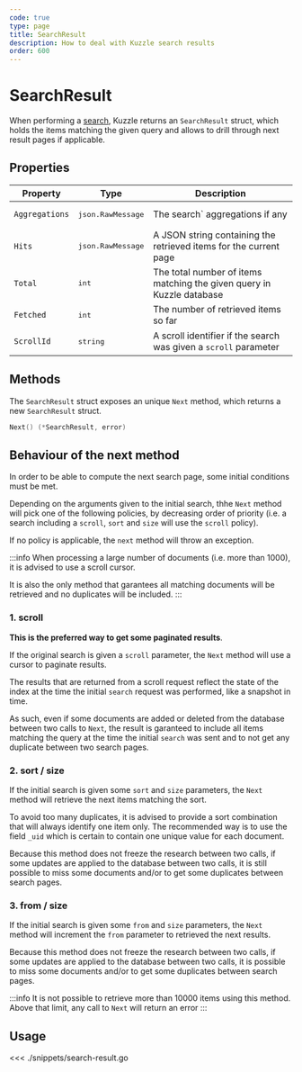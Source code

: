 ```yaml
---
code: true
type: page
title: SearchResult
description: How to deal with Kuzzle search results
order: 600
---
```


# SearchResult

When performing a [search](/sdk/go/1/controllers/document/search), Kuzzle returns an `SearchResult` struct, which holds the items matching the given query and allows to drill through next result pages if applicable.

## Properties

| Property       | Type                       | Description                                                           |
| -------------- | -------------------------- | --------------------------------------------------------------------- |
| `Aggregations` | <pre>json.RawMessage</pre> | The search` aggregations if any                                       |
| `Hits`         | <pre>json.RawMessage</pre> | A JSON string containing the retrieved items for the current page     |
| `Total`        | <pre>int</pre>             | The total number of items matching the given query in Kuzzle database |
| `Fetched`      | <pre>int</pre>             | The number of retrieved items so far                                  |
| `ScrollId`     | <pre>string</pre>          | A scroll identifier if the search was given a `scroll` parameter      |

## Methods

The `SearchResult` struct exposes an unique `Next` method, which returns a new `SearchResult` struct.

```cpp
Next() (*SearchResult, error)
```

## Behaviour of the next method

In order to be able to compute the next search page, some initial conditions must be met.

Depending on the arguments given to the initial search, thhe `Next` method will pick one of the following policies, by decreasing order of priority (i.e. a search including a `scroll`, `sort` and `size` will use the `scroll` policy).

If no policy is applicable, the `next` method will throw an exception.

:::info
When processing a large number of documents (i.e. more than 1000), it is advised to use a scroll cursor.

It is also the only method that garantees all matching documents will be retrieved and no duplicates will be included.
:::

### 1. scroll

**This is the preferred way to get some paginated results**.

If the original search is given a `scroll` parameter, the `Next` method will use a cursor to paginate results.

The results that are returned from a scroll request reflect the state of the index at the time the initial `search` request was performed, like a snapshot in time.

As such, even if some documents are added or deleted from the database between two calls to `Next`, the result is garanteed to include all items matching the query at the time the initial `search` was sent and to not get any duplicate between two search pages.

### 2. sort / size

If the initial search is given some `sort` and `size` parameters, the `Next` method will retrieve the next items matching the sort.

To avoid too many duplicates, it is advised to provide a sort combination that will always identify one item only. The recommended way is to use the field `_uid` which is certain to contain one unique value for each document.

Because this method does not freeze the research between two calls, if some updates are applied to the database between two calls, it is still possible to miss some documents and/or to get some duplicates between search pages.

### 3. from / size

If the initial search is given some `from` and `size` parameters, the `Next` method will increment the `from` parameter to retrieved the next results.

Because this method does not freeze the research between two calls, if some updates are applied to the database between two calls, it is possible to miss some documents and/or to get some duplicates between search pages.

:::info
It is not possible to retrieve more than 10000 items using this method. Above that limit, any call to `Next` will return an error
:::

## Usage

<<< ./snippets/search-result.go
